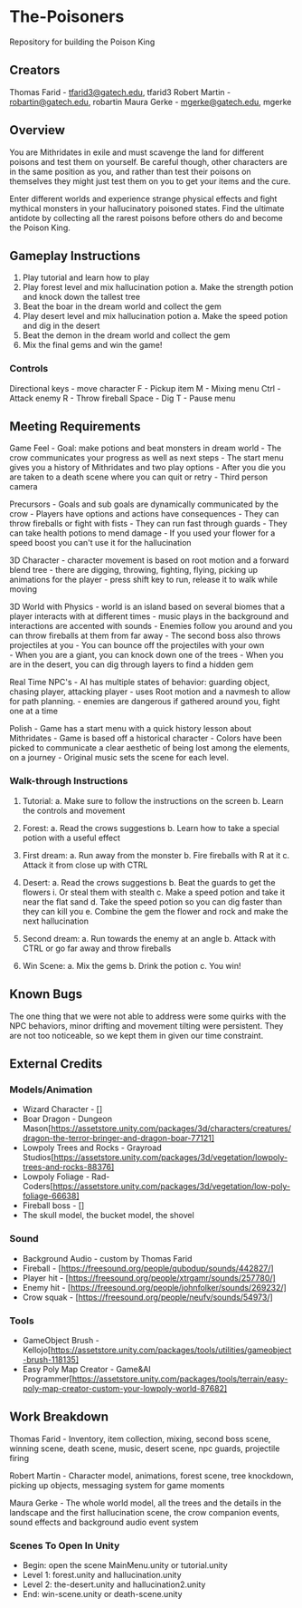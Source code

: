 # The-Poisoners
Repository for building the Poison King

## Creators
Thomas Farid - tfarid3@gatech.edu, tfarid3
Robert Martin - robartin@gatech.edu, robartin
Maura Gerke - mgerke@gatech.edu, mgerke

## Overview
You are Mithridates in exile and must scavenge the land for different poisons and test them on yourself. Be careful though, other characters are in the same position as you, and rather than test their poisons on themselves they might just test them on you to get your items and the cure. 

Enter different worlds and experience strange physical effects and fight mythical monsters in your hallucinatory poisoned states. Find the ultimate antidote by collecting all the rarest poisons before others do and become the Poison King.

## Gameplay Instructions
1. Play tutorial and learn how to play
2. Play forest level and mix hallucination potion
    a. Make the strength potion and knock down the tallest tree
3. Beat the boar in the dream world and collect the gem
4. Play desert level and mix hallucination potion
    a. Make the speed potion and dig in the desert
5. Beat the demon in the dream world and collect the gem
6. Mix the final gems and win the game!

### Controls
Directional keys - move character
F - Pickup item
M - Mixing menu
Ctrl - Attack enemy
R - Throw fireball
Space - Dig
T - Pause menu

## Meeting Requirements
Game Feel
    - Goal: make potions and beat monsters in dream world
    - The crow communicates your progress as well as next steps
    - The start menu gives you a history of Mithridates and two play options
    - After you die you are taken to a death scene where you can quit or retry
    - Third person camera

Precursors
    - Goals and sub goals are dynamically communicated by the crow
    - Players have options and actions have consequences
        - They can throw fireballs or fight with fists
        - They can run fast through guards
        - They can take health potions to mend damage
        - If you used your flower for a speed boost you can't use it for the hallucination
    
3D Character
    - character movement is based on root motion and a forward blend tree
    - there are digging, throwing, fighting, flying, picking up animations for the player
    - press shift key to run, release it to walk while moving

3D World with Physics
    - world is an island based on several biomes that a player interacts with at different times
    - music plays in the background and interactions are accented with sounds
    - Enemies follow you around and you can throw fireballs at them from far away
    - The second boss also throws projectiles at you
        - You can bounce off the projectiles with your own  
    - When you are a giant, you can knock down one of the trees
    - When you are in the desert, you can dig through layers to find a hidden gem

Real Time NPC's
    - AI has multiple states of behavior: guarding object, chasing player, attacking player
    - uses Root motion and a navmesh to allow for path planning.
    - enemies are dangerous if gathered around you, fight one at a time

Polish
    - Game has a start menu with a quick history lesson about Mithridates
        - Game is based off a historical character
    - Colors have been picked to communicate a clear aesthetic of being lost among the elements, on a journey
    - Original music sets the scene for each level.

### Walk-through Instructions

1. Tutorial:
    a. Make sure to follow the instructions on the screen
    b. Learn the controls and movement

2. Forest:
    a. Read the crows suggestions
    b. Learn how to take a special potion with a useful effect

3. First dream: 
    a. Run away from the monster
    b. Fire fireballs with R at it
    c. Attack it from close up with CTRL

4. Desert:
    a. Read the crows suggestions
    b. Beat the guards to get the flowers
        i. Or steal them with stealth
    c. Make a speed potion and take it near the flat sand
    d. Take the speed potion so you can dig faster than they can kill you
    e. Combine the gem the flower and rock and make the next hallucination

5. Second dream:
    a. Run towards the enemy at an angle
    b. Attack with CTRL or go far away and throw fireballs

6. Win Scene:
    a. Mix the gems
    b. Drink the potion
    c. You win!


## Known Bugs
The one thing that we were not able to address were some quirks with the NPC behaviors, minor drifting and movement tilting were persistent.
They are not too noticeable, so we kept them in given our time constraint.

## External Credits
### Models/Animation
- Wizard Character - []
- Boar Dragon - Dungeon Mason[https://assetstore.unity.com/packages/3d/characters/creatures/dragon-the-terror-bringer-and-dragon-boar-77121]
- Lowpoly Trees and Rocks - Grayroad Studios[https://assetstore.unity.com/packages/3d/vegetation/lowpoly-trees-and-rocks-88376]
- Lowpoly Foliage - Rad-Coders[https://assetstore.unity.com/packages/3d/vegetation/low-poly-foliage-66638]
- Fireball boss - []
- The skull model, the bucket model, the shovel

### Sound
- Background Audio - custom by Thomas Farid
- Fireball - [https://freesound.org/people/qubodup/sounds/442827/]
- Player hit - [https://freesound.org/people/xtrgamr/sounds/257780/]
- Enemy hit - [https://freesound.org/people/johnfolker/sounds/269232/]
- Crow squak - [https://freesound.org/people/neufv/sounds/54973/]


### Tools
- GameObject Brush - Kellojo[https://assetstore.unity.com/packages/tools/utilities/gameobject-brush-118135]
- Easy Poly Map Creator - Game&AI Programmer[https://assetstore.unity.com/packages/tools/terrain/easy-poly-map-creator-custom-your-lowpoly-world-87682]

## Work Breakdown

Thomas Farid
    - Inventory, item collection, mixing, second boss scene, winning scene, death scene, music, desert scene, npc guards, projectile firing

Robert Martin
    - Character model, animations, forest scene, tree knockdown, picking up objects, messaging system for game moments

Maura Gerke
    - The whole world model, all the trees and the details in the landscape and the first hallucination scene, the crow companion events, sound effects and background audio event system

### Scenes To Open In Unity
- Begin: open the scene MainMenu.unity or tutorial.unity
- Level 1: forest.unity and hallucination.unity
- Level 2: the-desert.unity and hallucination2.unity
- End: win-scene.unity or death-scene.unity
